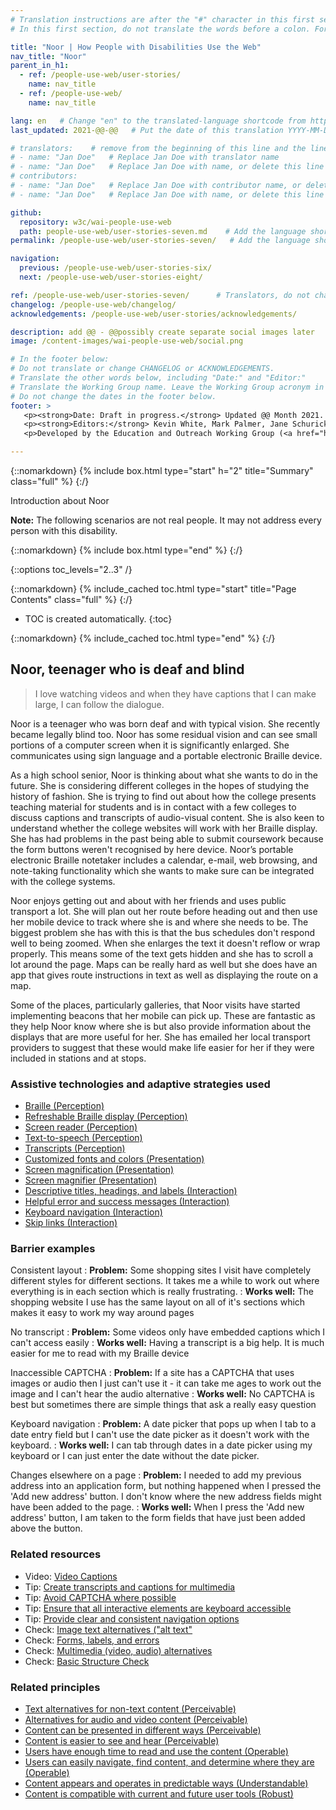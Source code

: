 ```yaml
---
# Translation instructions are after the "#" character in this first section. They are comments that do not show up in the web page. You do not need to translate the instructions after #.
# In this first section, do not translate the words before a colon. For example, do not translate "title:". Do translate the text after "title:".

title: "Noor | How People with Disabilities Use the Web"
nav_title: "Noor"
parent_in_h1:
  - ref: /people-use-web/user-stories/
    name: nav_title
  - ref: /people-use-web/
    name: nav_title

lang: en   # Change "en" to the translated-language shortcode from https://www.iana.org/assignments/language-subtag-registry/language-subtag-registry
last_updated: 2021-@@-@@   # Put the date of this translation YYYY-MM-DD (with month in the middle)

# translators:    # remove from the beginning of this line and the lines below: "# " (the hash sign and the space)
# - name: "Jan Doe"   # Replace Jan Doe with translator name
# - name: "Jan Doe"   # Replace Jan Doe with name, or delete this line if not multiple translators
# contributors:
# - name: "Jan Doe"   # Replace Jan Doe with contributor name, or delete this line if none
# - name: "Jan Doe"   # Replace Jan Doe with name, or delete this line if not multiple contributors

github:
  repository: w3c/wai-people-use-web
  path: people-use-web/user-stories-seven.md    # Add the language shortcode to the middle of the filename, for example: people-use-web/user-stories-seven.fr.md
permalink: /people-use-web/user-stories-seven/   # Add the language shortcode to the end, with no slash at end, for example: /people-use-web/user-stories-seven/fr

navigation:
  previous: /people-use-web/user-stories-six/
  next: /people-use-web/user-stories-eight/

ref: /people-use-web/user-stories-seven/      # Translators, do not change this
changelog: /people-use-web/changelog/
acknowledgements: /people-use-web/user-stories/acknowledgements/

description: add @@ - @@possibly create separate social images later
image: /content-images/wai-people-use-web/social.png

# In the footer below:
# Do not translate or change CHANGELOG or ACKNOWLEDGEMENTS.
# Translate the other words below, including "Date:" and "Editor:"
# Translate the Working Group name. Leave the Working Group acronym in English.
# Do not change the dates in the footer below.
footer: >
   <p><strong>Date: Draft in progress.</strong> Updated @@ Month 2021. First published Month 20@@. CHANGELOG.</p>
   <p><strong>Editors:</strong> Kevin White, Mark Palmer, Jane Schurick, and <a href="https://www.w3.org/People/shadi/">Shadi Abou_Zahra</a>.  <strong>Contributors:</strong> @@name, @@name, and <a href="https://www.w3.org/groups/wg/eowg/participants">participants of EOWG</a>. ACKNOWLEDGEMENTS lists past editors and additional contributors.</p>
   <p>Developed by the Education and Outreach Working Group (<a href="http://www.w3.org/WAI/EO/">EOWG</a>). Previously developed with the <a href="https://www.w3.org/WAI/EO/2008/wai-age-tf">WAI-AGE Task Force</a>, with support of the <a href="https://www.w3.org/WAI/WAI-AGE/">WAI-AGE Project</a>.</p>

---
```


{::nomarkdown}
{% include box.html type="start" h="2" title="Summary" class="full" %}
{:/}

Introduction about Noor

**Note:** The following scenarios are not real people. It may not address every person with this disability.

{::nomarkdown}
{% include box.html type="end" %}
{:/}


{::options toc_levels="2..3" /}

{::nomarkdown}
{% include_cached toc.html type="start" title="Page Contents" class="full" %}
{:/}

-   TOC is created automatically.
{:toc}

{::nomarkdown}
{% include_cached toc.html type="end" %}
{:/}

## Noor, teenager who is deaf and blind

> I love watching videos and when they have captions that I can make large, I can follow the dialogue.

Noor is a teenager who was born deaf and with typical vision. She recently became legally blind too. Noor has some residual vision and can see small portions of a computer screen when it is significantly enlarged. She communicates using sign language and a portable electronic Braille device.

As a high school senior, Noor is thinking about what she wants to do in the future. She is considering different colleges in the hopes of studying the history of fashion. She is trying to find out about how the college presents teaching material for students and is in contact with a few colleges to discuss captions and transcripts of audio-visual content. She is also keen to understand whether the college websites will work with her Braille display. She has had problems in the past being able to submit coursework because the form buttons weren't recognised by here device. Noor’s portable electronic Braille notetaker includes a calendar, e-mail, web browsing, and note-taking functionality which she wants to make sure can be integrated with the college systems.

Noor enjoys getting out and about with her friends and uses public transport a lot. She will plan out her route before heading out and then use her mobile device to track where she is and where she needs to be. The biggest problem she has with this is that the bus schedules don't respond well to being zoomed. When she enlarges the text it doesn't reflow or wrap properly. This means some of the text gets hidden and she has to scroll a lot around the page. Maps can be really hard as well but she does have an app that gives route instructions in text as well as displaying the route on a map.

Some of the places, particularly galleries, that Noor visits have started implementing beacons that her mobile can pick up. These are fantastic as they help Noor know where she is but also provide information about the displays that are more useful for her. She has emailed her local transport providers to suggest that these would make life easier for her if they were included in stations and at stops.

### Assistive technologies and adaptive strategies used

* [Braille (Perception)](https://www.w3.org/WAI/people-use-web/tools-techniques/#perception)
* [Refreshable Braille display (Perception)](https://www.w3.org/WAI/people-use-web/tools-techniques/#perception)
* [Screen reader (Perception)](https://www.w3.org/WAI/people-use-web/tools-techniques/#perception)
* [Text-to-speech (Perception)](https://www.w3.org/WAI/people-use-web/tools-techniques/#perception)
* [Transcripts (Perception)](https://www.w3.org/WAI/people-use-web/tools-techniques/#perception)
* [Customized fonts and colors (Presentation)](https://www.w3.org/WAI/people-use-web/tools-techniques/#presentation)
* [Screen magnification (Presentation)](https://www.w3.org/WAI/people-use-web/tools-techniques/#presentation)
* [Screen magnifier (Presentation)](https://www.w3.org/WAI/people-use-web/tools-techniques/#presentation)
* [Descriptive titles, headings, and labels (Interaction)](https://www.w3.org/WAI/people-use-web/tools-techniques/#interaction)
* [Helpful error and success messages (Interaction)](https://www.w3.org/WAI/people-use-web/tools-techniques/#interaction)
* [Keyboard navigation (Interaction)](https://www.w3.org/WAI/people-use-web/tools-techniques/#interaction)
* [Skip links (Interaction)](https://www.w3.org/WAI/people-use-web/tools-techniques/#interaction)

### Barrier examples

Consistent layout
: **Problem:** Some shopping sites I visit have completely different styles for different sections. It takes me a while to work out where everything is in each section which is really frustrating.
: **Works well:** The shopping website I use has the same layout on all of it's sections which makes it easy to work my way around pages

No transcript
: **Problem:** Some videos only have embedded captions which I can't access easily
: **Works well:** Having a transcript is a big help. It is much easier for me to read with my Braille device

Inaccessible CAPTCHA
: **Problem:** If a site has a CAPTCHA that uses images or audio then I just can't use it - it can take me ages to work out the image and I can't hear the audio alternative
: **Works well:** No CAPTCHA is best but sometimes there are simple things that ask a really easy question

Keyboard navigation
: **Problem:** A date picker that pops up when I tab to a date entry field but I can't use the date picker as it doesn't work with the keyboard.
: **Works well:** I can tab through dates in a date picker using my keyboard or I can just enter the date without the date picker.

Changes elsewhere on a page
: **Problem:** I needed to add my previous address into an application form, but nothing happened when I pressed the 'Add new address' button. I don't know where the new address fields might have been added to the page.
: **Works well:** When I press the 'Add new address' button, I am taken to the form fields that have just been added above the button.

### Related resources

* Video: [Video Captions](https://www.w3.org/WAI/perspective-videos/captions/)
* Tip: [Create transcripts and captions for multimedia](https://www.w3.org/WAI/tips/writing/#create-transcripts-and-captions-for-multimedia)
* Tip: [Avoid CAPTCHA where possible](https://www.w3.org/WAI/tips/developing/#avoid-captcha-where-possible)
* Tip: [Ensure that all interactive elements are keyboard accessible](https://www.w3.org/WAI/tips/developing/#ensure-that-all-interactive-elements-are-keyboard-accessible)
* Tip: [Provide clear and consistent navigation options](https://www.w3.org/WAI/tips/designing/#provide-clear-and-consistent-navigation-options)
* Check: [Image text alternatives ("alt text"](https://www.w3.org/WAI/test-evaluate/preliminary/#images)
* Check: [Forms, labels, and errors](https://www.w3.org/WAI/test-evaluate/preliminary/#forms)
* Check: [Multimedia (video, audio) alternatives](https://www.w3.org/WAI/test-evaluate/preliminary/#media)
* Check: [Basic Structure Check](https://www.w3.org/WAI/test-evaluate/preliminary/#structure)

### Related principles

* [Text alternatives for non-text content (Perceivable)](https://www.w3.org/WAI/fundamentals/accessibility-principles/#alternatives)
* [Alternatives for audio and video content (Perceivable)](https://www.w3.org/WAI/fundamentals/accessibility-principles/#captions)
* [Content can be presented in different ways (Perceivable)](https://www.w3.org/WAI/fundamentals/accessibility-principles/#adaptable)
* [Content is easier to see and hear (Perceivable)](https://www.w3.org/WAI/fundamentals/accessibility-principles/#distinguishable)
* [Users have enough time to read and use the content (Operable)](https://www.w3.org/WAI/fundamentals/accessibility-principles/#time)
* [Users can easily navigate, find content, and determine where they are (Operable)](https://www.w3.org/WAI/fundamentals/accessibility-principles/#navigable)
* [Content appears and operates in predictable ways (Understandable)](https://www.w3.org/WAI/fundamentals/accessibility-principles/#predictable)
* [Content is compatible with current and future user tools (Robust)](https://www.w3.org/WAI/fundamentals/accessibility-principles/#compatible)
